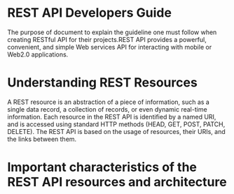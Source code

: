 # REST API Developers Guide

The purpose of document to explain the guideline one must follow when creating RESTful API for their projects.REST API provides a powerful, convenient, and simple Web services API for interacting with mobile or Web2.0 applications.

# Understanding REST Resources
A REST resource is an abstraction of a piece of information, such as a single data record, a collection of records, or even dynamic real-time
information. Each resource in the REST API is identified by a named URI, and is accessed using standard HTTP methods (HEAD,
GET, POST, PATCH, DELETE). The REST API is based on the usage of resources, their URIs, and the links between them.

# Important characteristics of the REST API resources and architecture
